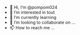 - 👋 Hi, I’m @pompom024
- 👀 I’m interested in tout 
- 🌱 I’m currently learning 
- 💞️ I’m looking to collaborate on ...
- 📫 How to reach me ...

<!---
pompom024/pompom024 is a ✨ special ✨ repository because its `README.md` (this file) appears on your GitHub profile.
You can click the Preview link to take a look at your changes.
--->
